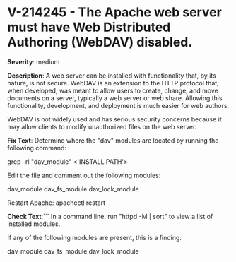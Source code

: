 # V-214245 - The Apache web server must have Web Distributed Authoring (WebDAV) disabled.

**Severity**: medium

**Description**:
A web server can be installed with functionality that, by its nature, is not secure. WebDAV is an extension to the HTTP protocol that, when developed, was meant to allow users to create, change, and move documents on a server, typically a web server or web share. Allowing this functionality, development, and deployment is much easier for web authors.

WebDAV is not widely used and has serious security concerns because it may allow clients to modify unauthorized files on the web server.

**Fix Text**:
Determine where the "dav" modules are located by running the following command:

grep -rl "dav_module" <'INSTALL PATH'>

Edit the file and comment out the following modules:

dav_module
dav_fs_module
dav_lock_module

Restart Apache: apachectl restart

**Check Text**:```
In a command line, run "httpd -M | sort" to view a list of installed modules.

If any of the following modules are present, this is a finding:

dav_module
dav_fs_module
dav_lock_module
```